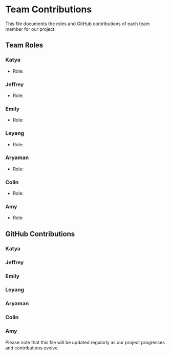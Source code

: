 # Team Contributions

This file documents the roles and GitHub contributions of each team member for our project.

## Team Roles

### Katya
- Role: 

### Jeffrey
- Role: 

### Emily
- Role: 

### Leyang
- Role: 

### Aryaman
- Role: 

### Colin
- Role:

### Amy
- Role: 

## GitHub Contributions

### Katya


### Jeffrey


### Emily


### Leyang


### Aryaman


### Colin


### Amy


Please note that this file will be updated regularly as our project progresses and contributions evolve.
